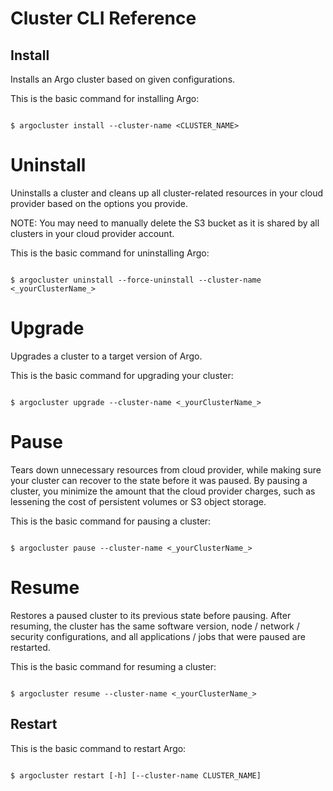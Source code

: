 # Cluster CLI Reference

<!-- Remove all content about “environmental variables” --- this is already documented in the command-line help for the argocluster install options (version, registry)

## <a name="EnvVars-CLIInstall"></a>Critical Environment Variables For Cluster Manager Container

Argo cluster management software should run inside cluster manager container. The cluster manager container is the source of truth of variable critical binaries, manifest files and config files. The following environment variables must be exported before running "argocluster" command: You can either pass them in when you execute "docker run", or you can export them after you are in the shell for the cluster manager container.

This is an example of setting environmental variables:

TBD

<table xmlns="">

<thead>

<tr>

<th>

Environment Variable Name

</th>

<th>

Description

</th>

</tr>

</thead>

<tbody>

<tr>

<td>

ARGO_DIST_REGISTRY

</td>

<td>

Image registry URL for all argo micro services

</td>

</tr>

<tr>

<td>

ARGO_DIST_REGISTRY_SECRETS

</td>

<td>

Base64-encoded docker config file which contains login secrets to the specified registry. If you docker config contains such credentials, you can just do something such as "

`export ARGO_DIST_REGISTRY_SECRETS=$(base64 -i ~/.docker/config)`

"

</td>

</tr>

<tr>

<td>

AX_NAMESPACE

</td>

<td>

Image namespace for all Argo micro services

</td>

</tr>

<tr>

<td>

AX_VERSION

</td>

<td>

Image version for all Argo micro services

</td>

</tr>

</tbody>

</table>
-->

## <a name="InstallCmdOptions"></a>Install

Installs an Argo cluster based on given configurations.
<!--from Harry; After the cluster is installed, Argo generates an initial access credential and creates an Argo CLI configuration file, which is named as "<cluster-name>-<cluster-id>".-->
This is the basic command for installing Argo:

```

$ argocluster install --cluster-name <CLUSTER_NAME>

```

<!--from Harry; ### Options

<table><colgroup><col style="width: 248pt;"> <col style="width: 353pt;"> <col style="width: 148pt;"></colgroup>

<tbody>

<tr style="height: 34pt;">

<th>Flag</th>

<th>Explanation</th>

<th>Default value</th>

</tr>

<tr style="height: 34pt;">

<td>

--cloud-placement

</td>

<td>

A valid placement in your cloud provider.

The AWS availability zone you want to place the Argo cluster.

</td>

<td>Default: "us-west-2a"</td>

</tr>

<tr style="height: 67pt;">

<td>

--cloud-profile

</td>

<td>

Cloud profile name. Specify a name if you do not want to use a default profile. Otherwise, specify it.

</td>

<td> </td>

</tr>

<tr style="height: 34pt;">

<td>

--cloud-provider

</td>

<td>

Cloud provider name, choose from "aws" or "gcp".  

</td>

<td>Default: "aws".</td>

</tr>

<tr style="height: 34pt;">

<td>

--cloud-region

</td>

<td>

A valid region in your cloud provider.

The AWS region you want to place the Argo cluster.

</td>

<td>Default: "us-west-2"</td>

</tr>

<tr style="height: 67pt;">

<td>

--cluster-autoscaling-scan-interval

</td>

<td>

A number in unit of seconds indicating how often our cluster autoscaler should scan for scaling.

</td>

<td>Default: 10</td>

</tr>

<tr style="height: 67pt;">

<td>

--cluster-id

</td>

<td>

A pre-generated cluster ID. This must be a UUID for AWS clusters. If this flag is not provided, a new UUID will be generated for cluster.

</td>

<td> </td>

</tr>

<tr style="height: 47pt;">

<td>

--cluster-name

</td>

<td>

<span class="span_1"><Required></span> Give cluster a name. Length of name should be between 2 and 64 characters.

The name you use to identify your Argo environment. This will also be used as your cluster name prefix.

</td>

<td>acme_dev_cluster-1</td>

</tr>

<tr style="height: 67pt;">

<td>

--cluster-size

</td>

<td>

<p>Argo supports pre-canned cluster sizes. Choose from "small", "medium", "large", "xlarge".

This is the size of the Argo cluster that you want.</p>

<p>NOTE: The number in parentheses indicates the number of node instances. For example, (2) indicates two node instances.</p>

<h3>STANDARD</h3>

<p>**SMALL** (Recommended for running proof-of-concept (POC) workloads).  
    Master node size: **m3.medium** (1)    Argo node size: **m3.large** (2)  
    User node size: **m3.large** (maximum 3)  </p>

<p>**MEDIUM** (Recommended if you only want to try out the Argo solution).<br/>  
    Master node size: **m3.large** (1)  
    Argo node size: **m3.large** (2)  
    User node size: **m3.large** (maximum 8) </p>
 <p>**LARGE** (Recommended if you want to use Argo for a small group)  
    Master node size: **r3.large** (1)  
    Argo node size: **m3.large** (3)  
    User node size: **m3.large** (maximum 17)</p>
<p>**XLARGE** (Recommended if you want to deploy Argo for moderate workload for a large group)  
    Master node size: **r3.2xlarge** (1)  
    Argo node size: **m3.2xlarge** (2)  
    User node size: **m3.2xlarge** (maximum 28)</p>

<h3>COMPUTE OPTIMIZED</h3>

<p>**SMALL**  
    Master node size: **m3.medium** (1)  
    Argo node size: **m3.large** (2)  
    User node size: **c3.2xlarge** (maximum 2)</p>
<p>**MEDIUM**
    Master node size: **m3.large** (1)  
    Argo node size: **m3.large** (2)  
    User node size: **c3.2xlarge** (maximum 5)</p>
<p>**LARGE**  
    Master node size: **r3.large** (1)  
    <span class="UI_element">Argo</span> node size: **m3.large** (3)  
    User node size: **c3.2xlarge** (maximum 10)</p>
<p>**XLARGE**  
    Master node size: **r3.xlarge** (1)  
    <span class="UI_element">Argo</span> node size: **m3.xlarge** (3)  
    User node size: **c3.2xlarge** (maximum 20)

</td>

<td>

Default: "small"

</td>

</tr>

<tr style="height: 67pt;">

<td>

--cluster-type

</td>

<td>

Currently Argo only supports pre-canned cluster types. Choose from "standard" or "compute".

Choose one from the following types of EC2 instances:
<ul>
   <li>Standard ("General Purpose")</li>
   <li>Compute Optimized</li>
</ul>
</td>

<td>

Default: "standard"

</td>

</tr>

<tr style="height: 67pt;">

<td>

--dry-run

</td>

<td>

If specified, the operation will not be actually executed. Some debugging information will be provided

</td>

<td> </td>

</tr>

<tr style="height: 34pt;">

<td>

--enable-sandbox

</td>

<td>

Run cluster under sandbox mode.

</td>

<td>Default: Not Set</td>

</tr>

<tr style="height: 100pt;">

<td>

--platform-bootstrap-config

</td>

<td>

A configuration file indicating how the Argo platform services should be handled during bootstrap and tear down operations.

</td>

<td>Default to the pre-canned platform bootstrap config inside the clustermanager container</td>

</tr>

<tr style="height: 83pt;">

<td>

--service-manifest-root

</td>

<td>

A directory contains Kubernetes YAML files of platform services to be installed onto the cluster.

</td>

<td>Default to the pre-canned services inside clustermanager container.</td>

</tr>

<tr style="height: 133pt;">

<td>

--silent, -s

</td>

<td>

Perform operation in silent mode. By default, you will be prompted with the configurations you need to enter, along with default if possible. If in silent mode, Argo automatically uses default values for all configurations that are not set explicitly.

</td>

<td> </td>

</tr>

<tr style="height: 50pt;">

<td>

--spot-instance-option

</td>

<td>

A pre-canned spot instance option. Choose from "none", "partial", "all".

</td>

<td>Default: "partial"</td>

</tr>

<tr style="height: 67pt;">

<td>

--subnet-mask-size

</td>

<td>

A subnet mask size specified for the cluster's subnet. Subnet mask size cannot be greater than 25.

</td>

<td>Default: 22</td>

</tr>

<tr style="height: 83pt;">

<td>

--support-object-store-name

</td>

<td>

An AWS bucket name where we upload cluster's system logs. If not provided, we will use the cluster's default bucket to store all system logs.

</td>

<td>Default: None</td>

</tr>

<tr style="height: 133pt;">

<td>

--trusted-cidrs

</td>

<td>

<p>A list of IPv4 CIDRs, separated by space, to be authorized to access the cluster. If the IP you used to access the cluster is not listed, it will be added to the list when we create the cluster, but removed from cluster's security groups after cluster is installed.</p>

<p>One or more IP ranges that can access the Argo cluster you create. Typically, you add the IP addresses that your company uses.</p>

<p>Multiple valid IP addresses in the Classless Inter-Domain Routing (CIDR) scheme. After you enter a CIDR, press `enter` to confirm.</p>

<p>TIP: Obtain a list of company-approved IP addresses that can be used as valid values for the Trusted CIDR field before you enter any value(s).</p>

</td>

<td>

1.1.1.1/32<br/>

2.2.2.2/32<br/>

3.3.3.0/24<br/>

Default: 0.0.0.0/0

</td>

</tr>

<tr style="height: 100pt;">

<td>

--vpc-cidr-base

</td>

<td>

<p>A /16 VPC CIDR base  (first 2 digits separated with ".", for example, "172.20") used to create new VPC. If there is a VPC ID provided through "--vpc-id", this flag will be ignored.</p>

<p>The private subnet IP range for the Argo cluster nodes in your Virtual Public Cloud (VPC).</p>
<ul>
  <li>Must be a /16 CIDR block</li>
  <li>Must be private IP address</li>
  <li>Cannot overlap 10.0.0.0/8</li>
</ul>
You can choose from the following ranges:
<ul>
  <li>172.16.0.0/16 ~ 172.31.0.0/16</li>
  <li>192.168.0.0/16</li>
</ul>
</td>

<td>

Default value is 172.20

Example: 172.25.0.0/16

</td>

</tr>

<tr style="height: 133pt;">

<td>

--vpc-id

</td>

<td>

<p>The VPC you want to install your cluster.</p>
<p>Argo highly recommends that you install the cluster in an new VPC for resource isolation/failure purposes. The provided VPC should be consistent with the region you specified. If set to None, a new VPC will be created.</p>

</td>

<td>Default: None</td>

</tr>

</tbody>

</table>

-->

# <a name="UninstallCmdOptions"></a>Uninstall

Uninstalls a cluster and cleans up all cluster-related resources in your cloud provider based on the options you provide.

NOTE: You may need to manually delete the S3 bucket as it is shared by all clusters in your cloud provider account.

This is the basic command for uninstalling Argo:


 ```

 $ argocluster uninstall --force-uninstall --cluster-name <_yourClusterName_>

 ```

<!--from Harry;
### Options

<table xmlns=""><colgroup><col style="width: 209px;"> <col></colgroup>

<thead>

<tr>

<th>

Flag

</th>

<th>

Explanation

</th>

</tr>

</thead>

<tbody>

<tr>

<td>

--cluster-name

</td>

<td>

<Required> Name of the cluster to uninstall.

</td>

</tr>

<tr>

<td>

--cluster-id

</td>

<td>

Cluster ID of the cluster you want to uninstall. 

</td>

</tr>

<tr>

<td>

--cloud-provider

</td>

<td>

Cloud provider name of the cluster to uninstall, choose from "aws" or "gcp". Default: "aws".

</td>

</tr>

<tr>

<td>

--cloud-profile

</td>

<td>

Cloud profile name. If you have a default profile configured already, and you want to use the default profile, you don't have to specify it.

</td>

</tr>

<tr>

<td>

--dry-run

</td>

<td>

If specified, the operation will not be actually executed. Some debugging information will be printed

</td>

</tr>

<tr>

<td>

--silent, -s

</td>

<td>

Perform operation in silent mode. By default, you will be prompted with the configurations you need to enter, along with default if possible. If in silent mode, we will automatically use default values for all configurations that is not set explicitly.

</td>

</tr>

<tr>

<td>

--cloud-region

</td>

<td>

Region of the cluster to uninstall

</td>

</tr>

<tr>

<td>

--cloud-placement

</td>

<td>

Placement of the cluster to uninstall

</td>

</tr>

</tbody>

</table>

-->

# <a name="UpgradeCmdOptions"></a>Upgrade

Upgrades a cluster to a target version of Argo. 

<!--from Harry; Currently some important software, i.e. Kubernetes binaries, Kubernetes salt come with the cluster manager container from where you runs the install. You can set the Argo service software namespace / version through exporting environment variables.-->

This is the basic command for upgrading your cluster:

```

$ argocluster upgrade --cluster-name <_yourClusterName_>

```

<!--from Harry;
### Options

<table><colgroup><col style="width: 190px;"> <col></colgroup>

<thead>

<tr>

<th>

Flag

</th>

<th>

Explanation

</th>

</tr>

</thead>

<tbody>

<tr>

<td>

--cluster-name

</td>

<td>

<Required> Name of the cluster to uninstall.

</td>

</tr>

<tr>

<td>

--cluster-id

</td>

<td>

<Required for force uninstall> Cluster ID of the cluster you want to uninstall. 

</td>

</tr>

<tr>

<td>

--cloud-provider

</td>

<td>

Cloud provider name of the cluster to uninstall, choose from "aws" or "gcp". Default: "aws".

</td>

</tr>

<tr>

<td>

--cloud-profile

</td>

<td>

Cloud profile name. If you have a default profile configured already, and you want to use the default profile, you don't have to specify it.

</td>

</tr>

<tr>

<td>

--dry-run

</td>

<td>

If specified, the operation will not be actually executed. Some debugging information will be printed

</td>

</tr>

<tr>

<td>

--silent, -s

</td>

<td>

Perform operation in silent mode. By default, you will be prompted with the configurations you need to enter, along with default if possible. If in silent mode, we will automatically use default values for all configurations that is not set explicitly.

</td>

</tr>

<tr>

<td>

--service-manifest-root

</td>

<td>

A directory contains Kubernetes yaml files of platform services to be installed onto the cluster. Default to the pre-canned services inside clustermanager container.

</td>

</tr>

<tr>

<td>

--platform-bootstrap-config

</td>

<td>

A config file indication how platform services should be handled during bootstrap and tear down. Default to the pre-canned platform bootstrap config inside clustermanager container

</td>

</tr>

<tr>

<td>

--force-upgrade

</td>

<td>

By default, we upgrade cluster if either cluster install version / kubernetes version / software version changes. As for software version, we always upgrade when the version is "latest". But one can always enforce upgrade routine by adding this flag.

</td>

</tr>

</tbody>

</table>
-->

# <a name="PauseCmdOptions"></a>Pause

Tears down unnecessary resources from cloud provider, while making sure your cluster can recover to the state before it was paused. By pausing a cluster, you minimize the amount that the cloud provider charges, such as lessening the cost of persistent volumes or S3 object storage. 

This is the basic command for pausing a cluster:

```

$ argocluster pause --cluster-name <_yourClusterName_>

```
<!--
### Options

<table><colgroup><col style="width: 205px;"> <col></colgroup>

<thead>

<tr>

<th>

Flag

</th>

<th>

Explanation

</th>

</tr>

</thead>

<tbody>

<tr>

<td>

--cluster-name

</td>

<td>

<Required> Name of the cluster to pause.

</td>

</tr>

<tr>

<td>

--cluster-id

</td>

<td>

Cluster ID of the cluster you want to pause. 

</td>

</tr>

<tr>

<td>

--cloud-provider

</td>

<td>

Cloud provider name of the cluster to uninstall, choose from "aws" or "gcp". Default: "aws".

</td>

</tr>

<tr>

<td>

--cloud-profile

</td>

<td>

Cloud profile name. If you have a default profile configured already, and you want to use the default profile, you don't have to specify it.

</td>

</tr>

<tr>

<td>

--dry-run

</td>

<td>

If specified, the operation will not be actually executed. Some debugging information will be printed

</td>

</tr>

<tr>

<td>

--silent, -s

</td>

<td>

Perform operation in silent mode. By default, you will be prompted with the configurations you need to enter, along with default if possible. If in silent mode, we will automatically use default values for all configurations that is not set explicitly.

</td>

</tr>

</tbody>

</table>
-->
# <a name="ResumeCmdOptions"></a>Resume

Restores a paused cluster to its previous state before pausing. After resuming, the cluster has the same software version, node / network / security configurations, and all applications / jobs that were paused are restarted.

This is the basic command for resuming a cluster:

```

$ argocluster resume --cluster-name <_yourClusterName_>

```

## Restart

This is the basic command to restart Argo:

```

$ argocluster restart [-h] [--cluster-name CLUSTER_NAME]

```

<!--### Options

<table><colgroup><col style="width: 166px;"> <col></colgroup>

<thead>

<tr>

<th>

Flag

</th>

<th>

Explanation

</th>

</tr>

</thead>

<tbody>

<tr>

<td>

--cluster-name

</td>

<td>

<Required> Name of the cluster to restart.

</td>

</tr>

<tr>

<td>

--cluster-id

</td>

<td>

Cluster ID of the cluster you want to restart. 

</td>

</tr>

<tr>

<td>

--cloud-provider

</td>

<td>

Cloud provider name of the cluster to uninstall, choose from "aws" or "gcp". Default: "aws".

</td>

</tr>

<tr>

<td>

--cloud-profile

</td>

<td>

Cloud profile name. If you have a default profile configured already, and you want to use the default profile, you don't have to specify it.

</td>

</tr>

<tr>

<td>

--dry-run

</td>

<td>

If specified, the operation will not be actually executed. Some debugging information will be printed

</td>

</tr>

<tr>

<td>

--silent, -s

</td>

<td>

Perform operation in silent mode. By default, you will be prompted with the configurations you need to enter, along with default if possible. If in silent mode, we will automatically use default values for all configurations that is not set explicitly.

</td>

</tr>

</tbody>

</table>
-->
